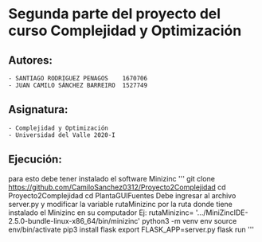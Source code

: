 # Segunda parte del proyecto del curso Complejidad y Optimización

## Autores:
    - SANTIAGO RODRIGUEZ PENAGOS	1670706
    - JUAN CAMILO SÁNCHEZ BARREIRO	1527749

## Asignatura:
    - Complejidad y Optimización
    - Universidad del Valle 2020-I

## Ejecución:
para esto debe tener instalado el software Minizinc
'''
git clone https://github.com/CamiloSanchez0312/Proyecto2Complejidad
cd Proyecto2Complejidad
cd PlantaGUIFuentes
Debe ingresar al archivo server.py y modificar la variable rutaMinizinc por la ruta donde tiene instalado el Minizinc en su computador
Ej: rutaMinizinc= '.../MiniZincIDE-2.5.0-bundle-linux-x86_64/bin/minizinc'
python3 -m venv env
source env/bin/activate
pip3 install flask
export FLASK_APP=server.py
flask run
'''
